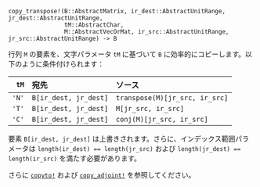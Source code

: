 ```
copy_transpose!(B::AbstractMatrix, ir_dest::AbstractUnitRange, jr_dest::AbstractUnitRange,
                tM::AbstractChar,
                M::AbstractVecOrMat, ir_src::AbstractUnitRange, jr_src::AbstractUnitRange) -> B
```

行列 `M` の要素を、文字パラメータ `tM` に基づいて `B` に効率的にコピーします。以下のように条件付けられます：

|  `tM` | 宛先                    | ソース                            |
| -----:|:--------------------- |:------------------------------ |
| `'N'` | `B[ir_dest, jr_dest]` | `transpose(M)[jr_src, ir_src]` |
| `'T'` | `B[ir_dest, jr_dest]` | `M[jr_src, ir_src]`            |
| `'C'` | `B[ir_dest, jr_dest]` | `conj(M)[jr_src, ir_src]`      |

要素 `B[ir_dest, jr_dest]` は上書きされます。さらに、インデックス範囲パラメータは `length(ir_dest) == length(jr_src)` および `length(jr_dest) == length(ir_src)` を満たす必要があります。

さらに [`copyto!`](@ref) および [`copy_adjoint!`](@ref) を参照してください。
